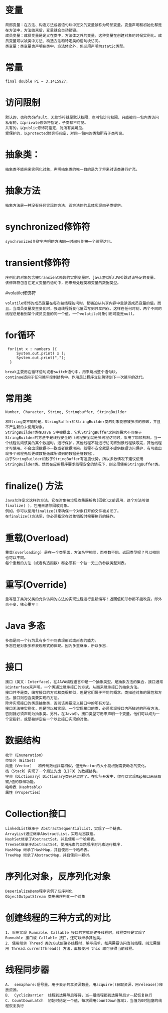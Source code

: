 # 变量

	局部变量：在方法、构造方法或者语句块中定义的变量被称为局部变量。变量声明和初始化都是在方法中，方法结束后，变量就会自动销毁。
	成员变量：成员变量是定义在类中，方法体之外的变量。这种变量在创建对象的时候实例化。成员变量可以被类中方法、构造方法和特定类的语句块访问。
	类变量：类变量也声明在类中，方法体之外，但必须声明为static类型。


# 常量

	final double PI = 3.1415927;

# 访问限制

	默认的，也称为default，无修饰符就是默认权限，也叫包访问权限，只能被同一包内类访问
	私有的，以private修饰符指定，子类都不可见。
	共有的，以public修饰符指定，对所有类可见。
	受保护的，以protected修饰符指定，对同一包内的类和所有子类可见。

# 抽象类：

	抽象类不能用来实例化对象，声明抽象类的唯一目的是为了将来对该类进行扩充。

# 抽象方法

	抽象方法是一种没有任何实现的方法，该方法的的具体实现由子类提供。

# synchronized修饰符

	synchronized关键字声明的方法同一时间只能被一个线程访问。

# transient修饰符

	序列化的对象包含被transient修饰的实例变量时，java虚拟机(JVM)跳过该特定的变量。
	该修饰符包含在定义变量的语句中，用来预处理类和变量的数据类型。

#volatile修饰符

	volatile修饰的成员变量在每次被线程访问时，都强迫从共享内存中重读该成员变量的值。而且，当成员变量发生变化时，强迫线程将变化值回写到共享内存。这样在任何时刻，两个不同的线程总是看到某个成员变量的同一个值。一个volatile对象引用可能是null。

# for循环

	 for(int x : numbers ){
         System.out.print( x );
         System.out.print(",");
      }

	break主要用在循环语句或者switch语句中，用来跳出整个语句块。
	continue适用于任何循环控制结构中。作用是让程序立刻跳转到下一次循环的迭代。

# 常用类
	Number, Character, String, Stringbuffer, StringBuilder

	和String类不同的是，StringBuffer和StringBuilder类的对象能够被多次的修改，并且不产生新的未使用对象。
	StringBuilder类在Java 5中被提出，它和StringBuffer之间的最大不同在于StringBuilder的方法不是线程安全的（线程安全就是多线程访问时，采用了加锁机制，当一个线程访问该类的某个数据时，进行保护，其他线程不能进行访问直到该线程读取完，其他线程才可使用。不会出现数据不一致或者数据污染。线程不安全就是不提供数据访问保护，有可能出现多个线程先后更改数据造成所得到的数据是脏数据）。
	由于StringBuilder相较于StringBuffer有速度优势，所以多数情况下建议使用StringBuilder类。然而在应用程序要求线程安全的情况下，则必须使用StringBuffer类。

# finalize() 方法

	Java允许定义这样的方法，它在对象被垃圾收集器析构(回收)之前调用，这个方法叫做finalize( )，它用来清除回收对象。
	例如，你可以使用finalize()来确保一个对象打开的文件被关闭了。
	在finalize()方法里，你必须指定在对象销毁时候要执行的操作。

# 重载(Overload)

	重载(overloading) 是在一个类里面，方法名字相同，而参数不同。返回类型呢？可以相同也可以不同。
	每个重载的方法（或者构造函数）都必须有一个独一无二的参数类型列表。


# 重写(Override)

	重写是子类对父类的允许访问的方法的实现过程进行重新编写！返回值和形参都不能改变。即外壳不变，核心重写！

# Java 多态

	多态是同一个行为具有多个不同表现形式或形态的能力。
	多态性是对象多种表现形式的体现。因为多重继承，所以多态.

# 接口

	接口（英文：Interface），在JAVA编程语言中是一个抽象类型，是抽象方法的集合，接口通常以interface来声明。一个类通过继承接口的方式，从而来继承接口的抽象方法。
	接口并不是类，编写接口的方式和类很相似，但是它们属于不同的概念。类描述对象的属性和方法。接口则包含类要实现的方法。
	除非实现接口的类是抽象类，否则该类要定义接口中的所有方法。
	接口无法被实例化，但是可以被实现。一个实现接口的类，必须实现接口内所描述的所有方法，否则就必须声明为抽象类。另外，在Java中，接口类型可用来声明一个变量，他们可以成为一个空指针，或是被绑定在一个以此接口实现的对象。

# 数据结构

	枚举（Enumeration）
	位集合（BitSet）
	向量（Vector）	和传统数组非常相似，但是Vector的大小能根据需要动态的变化。
	栈（Stack）实现了一个后进先出（LIFO）的数据结构。
	字典（Dictionary）Dictionary类已经过时了。在实际开发中，你可以实现Map接口来获取键/值的存储功能。
	哈希表（Hashtable）
	属性（Properties）

# Collection接口

	LinkedList继承于 AbstractSequentialList，实现了一个链表。
	ArrayList通过继承AbstractList，实现动态数组。
	HashSet继承了AbstractSet，并且使用一个哈希表。
	TreeSet继承于AbstractSet，使用元素的自然顺序对元素进行排序.
	HashMap 继承了HashMap，并且使用一个哈希表。
	TreeMap 继承了AbstractMap，并且使用一颗树。

# 序列化对象，反序列化对象

	DeserializeDemo程序实例了反序列化
	ObjectOutputStream 类用来序列化一个对象

# 创建线程的三种方式的对比

	1. 采用实现 Runnable、Callable 接口的方式创建多线程时，线程类只是实现了 Runnable 接口或 Callable 接口，还可以继承其他类。
	2. 使用继承 Thread 类的方式创建多线程时，编写简单，如果需要访问当前线程，则无需使用 Thread.currentThread() 方法，直接使用 this 即可获得当前线程。



# 线程同步器

	A.  semaphore:信号量。用于表示共享资源数量。用acquire()获取资源，用release()释放资源。
	B.  CyclicBarrier  线程到达屏障后等待，当一组线程都到达屏障后才一起恢复执行
	C. CountDownLatch  初始时给定一个值，每次调用countDown值减1，当值为0时阻塞的线程恢复执行

# 